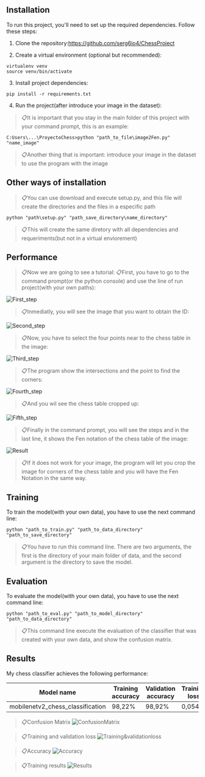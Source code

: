 ## Installation

To run this project, you'll need to set up the required dependencies. Follow these steps:

1. Clone the repository:https://github.com/serg6io4/ChessProject

2. Create a virtual environment (optional but recommended):

```env
virtualenv venv
source venv/bin/activate
```

3. Install project dependencies:

```setup
pip install -r requirements.txt
```

4. Run the project(after introduce your image in the dataset):
>📋It is important that you stay in the main folder of this project with your command prompt, this is an example:
```important
C:Users\...\ProyectoChess>python "path_to_file\image2Fen.py" "name_image"
```
>📋Another thing that is important: introduce your image in the dataset to use the program with the image

## Other ways of installation

>📋You can use download and execute setup.py, and this file will create the directories and the files in a especific path
```setup
python "path\setup.py" "path_save_directory\name_directory"
```
>📋This will create the same diretory with all dependencies and requeriments(but not in a virtual enviorement)

## Performance
>📋Now we are going to see a tutorial:
>📋First, you have to go to the command prompt(or the python console) and use the line of run project(with your own paths):

![First_step](docs/Tutorial/1.jpg)

>📋Inmediatly, you will see the image that you want to obtain the ID:

![Second_step](docs/Tutorial/2.jpg)

>📋Now, you have to select the four points near to the chess table in the image:

![Third_step](docs/Tutorial/3.jpg)

>📋The program show the intersections and the point to find the corners:

![Fourth_step](docs/Tutorial/4.jpg)

>📋And you wil see the chess table cropped up:

![Fifth_step](docs/Tutorial/5.jpg)

>📋Finally in the command prompt, you will see the steps and in the last line, it shows the Fen notation of the chess table of the image:

![Result](docs/Tutorial/6.jpg)

>📋If it does not work for your image, the program will let you crop the image for corners of the chess table and you will have the Fen Notation in the same way.


## Training

To train the model(with your own data), you have to use the next command line:

```train
python "path_to_train.py" "path_to_data_directory" "path_to_save_directory"
```
>📋You have to run this command line. There are two arguments, the first is the directory of your main folder of data, and the second argument is the directory to save the model.


## Evaluation

To evaluate the model(with your own data), you have to use the next command line:

```eval
python "path_to_eval.py" "path_to_model_directory" "path_to_data_directory"
```
>📋This command line execute the evaluation of the classifier that was created with your own data, and show the confusion matrix.


## Results 

My chess classifier achieves the following performance:

| Model name                         | Training accuracy | Validation accuracy | Training loss| validation loss|
|------------------------------------|-------------------|---------------------|--------------|----------------|
| mobilenetv2_chess_classification   |        98,22%     |         98,92%      |     0,0548   |      0,0302    |

>📋Confusion Matrix
![ConfusionMatrix](docs/Graphs/Confusion_Matrix_4.png)

>📋Training and validation loss
![Training&validationloss](docs/Graphs/entrenamiento_y_validacion_perdida_4.png)

>📋Accuracy
![Accuracy](docs/Graphs/Precision(entrenamiento_validacion)_4.png)

>📋Training results
![Results](docs/Graphs/Training_results.jpg)
